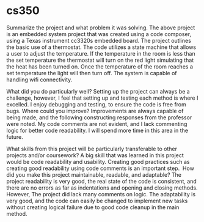 # cs350

Summarize the project and what problem it was solving.
The above project is an embedded system project that was created using a code composer, using a Texas instrument cc3320s embedded board. The project outlines the basic use of a thermostat. The code utilizes a state machine that allows a user to adjust the temperature. If the temperature in the room is less than the set temperature the thermostat will turn on the red light simulating that the heat has been turned on. Once the temperature of the room reaches a set temperature the light will then turn off. The system is capable of handling wifi connectivity. 

What did you do particularly well?
Setting up the project can always be a challenge, however, I feel that setting up and testing each method is where I excelled. I enjoy debugging and testing, to ensure the code is free from bugs.
Where could you improve?
Improvements are always capable of being made, and the following constructing responses from the professor were noted. My code comments are not evident, and I lack commenting logic for better code readability. I will spend more time in this area in the future.




What skills from this project will be particularly transferable to other projects and/or coursework?
A big skill that was learned in this project would be code readability and usability. Creating good practices such as creating good readability using code comments is an important step. 
How did you make this project maintainable, readable, and adaptable?
The project readability is very good, the real state of the code is consistent, and there are no errors as far as indentations and opening and closing methods. However, The project did lack many comments on logic. The adaptability is very good, and the code can easily be changed to implement new tasks without creating logical failure due to good code cleanup in the main method.
